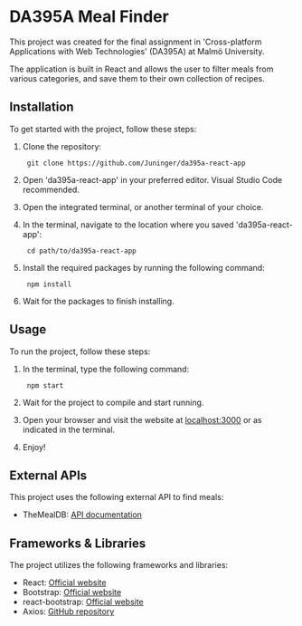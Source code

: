 # DA395A Meal Finder

This project was created for the final assignment in 'Cross-platform Applications with Web Technologies' (DA395A) at Malmö University.

The application is built in React and allows the user to filter meals from various categories, and save them to their own collection of recipes.

## Installation

To get started with the project, follow these steps:

1. Clone the repository:

        git clone https://github.com/Juninger/da395a-react-app

2. Open 'da395a-react-app' in your preferred editor. Visual Studio Code recommended.

3. Open the integrated terminal, or another terminal of your choice.

4. In the terminal, navigate to the location where you saved 'da395a-react-app':

        cd path/to/da395a-react-app

5. Install the required packages by running the following command:

        npm install

6. Wait for the packages to finish installing.

## Usage

To run the project, follow these steps:

1. In the terminal, type the following command:

        npm start

2. Wait for the project to compile and start running.

3. Open your browser and visit the website at [localhost:3000](http://localhost:3000) or as indicated in the terminal.

4. Enjoy!

## External APIs

This project uses the following external API to find meals:

- TheMealDB: [API documentation](https://www.themealdb.com/api.php)

## Frameworks & Libraries

The project utilizes the following frameworks and libraries:

- React: [Official website](https://reactjs.org/)
- Bootstrap: [Official website](https://getbootstrap.com/)
- react-bootstrap: [Official website](https://react-bootstrap.github.io/)
- Axios: [GitHub repository](https://github.com/axios/axios)
